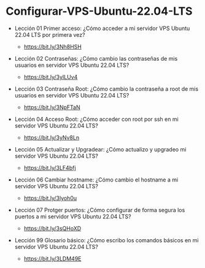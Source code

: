 # Configurar-VPS-Ubuntu-22.04-LTS

- Lección 01 Primer acceso: ¿Cómo acceder a mi servidor VPS Ubuntu 22.04 LTS por primera vez?
  - https://bit.ly/3Nh8HSH

- Lección 02 Contraseñas: ¿Cómo cambio las contraseñas de mis usuarios en servidor VPS Ubuntu 22.04 LTS?
  - https://bit.ly/3yILUv4

- Lección 03 Contraseña Root: ¿Cómo cambio la contraseña a root de mis usuarios en servidor VPS Ubuntu 22.04 LTS?
  - https://bit.ly/3NpFTaN

- Lección 04 Acceso Root: ¿Cómo acceder con root por ssh en mi servidor VPS Ubuntu 22.04 LTS?
  - https://bit.ly/3yNv8Ln

- Lección 05 Actualizar y Upgradear: ¿Cómo actualizo y upgradeo mi servidor VPS Ubuntu 22.04 LTS? 
  - https://bit.ly/3LF4bfj

- Lección 06 Cambiar hostname: ¿Cómo cambio el hostname a mi servidor VPS Ubuntu 22.04 LTS?
  - https://bit.ly/3lyoh0u

- Lección 07 Protger puertos: ¿Cómo configurar de forma segura los puertos a mi servidor VPS Ubuntu 22.04 LTS?
  - https://bit.ly/3sQHoXD

- Lección 99 Glosario básico: ¿Cómo escribo los comandos básicos en mi servidor VPS Ubuntu 22.04 LTS?
  - https://bit.ly/3LDM49E
